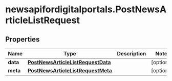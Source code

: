 # newsapifordigitalportals.PostNewsArticleListRequest

## Properties

Name | Type | Description | Notes
------------ | ------------- | ------------- | -------------
**data** | [**PostNewsArticleListRequestData**](PostNewsArticleListRequestData.md) |  | [optional] 
**meta** | [**PostNewsArticleListRequestMeta**](PostNewsArticleListRequestMeta.md) |  | [optional] 


